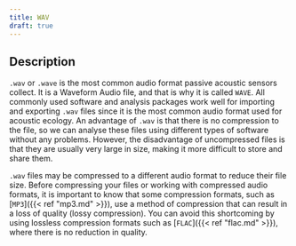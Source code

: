 ```yaml
---
title: WAV
draft: true
---
```


## Description

`.wav` or `.wave` is the most common audio format passive acoustic sensors
collect. It is a Waveform Audio file, and that is why it is called `WAVE`. All
commonly used software and analysis packages work well for importing and
exporting `.wav` files since it is the most common audio format used for
acoustic ecology. An advantage of `.wav` is that there is no compression to the
file, so we can analyse these files using different types of software without
any problems. However, the disadvantage of uncompressed files is that they are
usually very large in size, making it more difficult to store and share them. 

`.wav` files may be compressed to a different audio format to reduce their file
size. Before compressing your files or working with compressed audio formats, it
is important to know that some compression formats, such as [`MP3`]({{< ref
"mp3.md" >}}), use a method of compression that can result in a loss of quality
(lossy compression). You can avoid this shortcoming by using lossless
compression formats such as [`FLAC`]({{< ref "flac.md" >}}), where there is no
reduction in quality. 
